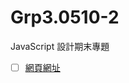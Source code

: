 # Grp3.0510-2
JavaScript 設計期末專題  
- [ ] [網頁網址](https://xiaoyu0708.github.io/Grp3.0510-2/index.html)
